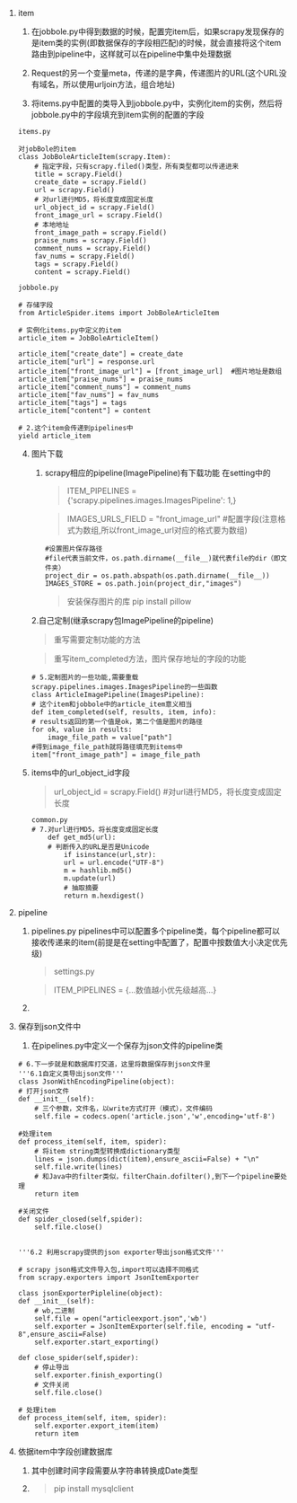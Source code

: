 1. item

    1. 在jobbole.py中得到数据的时候，配置完item后，如果scrapy发现保存的是item类的实例(即数据保存的字段相匹配)的时候，就会直接将这个item路由到pipeline中，这样就可以在pipeline中集中处理数据
    
    2. Request的另一个变量meta，传递的是字典，传递图片的URL(这个URL没有域名，所以使用urljoin方法，组合地址)
    
    3. 将items.py中配置的类导入到jobbole.py中，实例化item的实例，然后将jobbole.py中的字段填充到item实例的配置的字段
    ```
    items.py
    
    对jobBole的item
    class JobBoleArticleItem(scrapy.Item):
        # 指定字段，只有scrapy.filed()类型，所有类型都可以传递进来
        title = scrapy.Field()
        create_date = scrapy.Field()
        url = scrapy.Field()
        # 对url进行MD5，将长度变成固定长度
        url_object_id = scrapy.Field()
        front_image_url = scrapy.Field()
        # 本地地址
        front_image_path = scrapy.Field()
        praise_nums = scrapy.Field()
        comment_nums = scrapy.Field()
        fav_nums = scrapy.Field()
        tags = scrapy.Field()
        content = scrapy.Field()
    
    ```
    
    ```
    jobbole.py
    
    # 存储字段
    from ArticleSpider.items import JobBoleArticleItem
    
    # 实例化items.py中定义的item
    article_item = JobBoleArticleItem()
    
    article_item["create_date"] = create_date
    article_item["url"] = response.url
    article_item["front_image_url"] = [front_image_url]  #图片地址是数组
    article_item["praise_nums"] = praise_nums
    article_item["comment_nums"] = comment_nums
    article_item["fav_nums"] = fav_nums
    article_item["tags"] = tags
    article_item["content"] = content
    
    # 2.这个item会传递到pipelines中
    yield article_item
    
    ```    
    4. 图片下载
       1. scrapy相应的pipeline(ImagePipeline)有下载功能
         在setting中的
            >ITEM_PIPELINES = {'scrapy.pipelines.images.ImagesPipeline': 1,}
            
            > IMAGES_URLS_FIELD = "front_image_url" #配置字段(注意格式为数组,所以front_image_url对应的格式要为数组)
            
            ```
            #设置图片保存路径
            #file代表当前文件，os.path.dirname(__file__)就代表file的dir（即文件夹）
            project_dir = os.path.abspath(os.path.dirname(__file__))
            IMAGES_STORE = os.path.join(project_dir,"images")
            ```
            >安装保存图片的库 pip install pillow
            
        2.自己定制(继承scrapy包ImagePipeline的pipeline)
        
        >重写需要定制功能的方法
        
        >重写item_completed方法，图片保存地址的字段的功能
        
        ```
        # 5.定制图片的一些功能,需要重载scrapy.pipelines.images.ImagesPipeline的一些函数
        class ArticleImagePipeline(ImagesPipeline):
        # 这个item和jobbole中的article_item意义相当
        def item_completed(self, results, item, info):
        # results返回的第一个值是ok，第二个值是图片的路径
        for ok, value in results:
            image_file_path = value["path"]
        #得到image_file_path就将路径填充到items中
        item["front_image_path"] = image_file_path
        ```
        
    5. items中的url_object_id字段
        > url_object_id = scrapy.Field()  #对url进行MD5，将长度变成固定长度
        
        ```
        common.py
        # 7.对url进行MD5，将长度变成固定长度
            def get_md5(url):
            # 判断传入的URL是否是Unicode
                if isinstance(url,str):
                url = url.encode("UTF-8")
                m = hashlib.md5()
                m.update(url)
                # 抽取摘要
                return m.hexdigest()
        ```
    
2. pipeline
    1. pipelines.py
    pipelines中可以配置多个pipeline类，每个pipeline都可以接收传递来的item(前提是在setting中配置了，配置中按数值大小决定优先级)
        > settings.py
        
        >ITEM_PIPELINES = {...数值越小优先级越高...}

    2. 
    

3. 保存到json文件中
    1. 在pipelines.py中定义一个保存为json文件的pipeline类
    

    ```
    # 6.下一步就是和数据库打交道，这里将数据保存到json文件里
    '''6.1自定义类导出json文件'''
    class JsonWithEncodingPipeline(object):
    # 打开json文件
    def __init__(self):
        # 三个参数，文件名，以write方式打开（模式），文件编码
        self.file = codecs.open('article.json','w',encoding='utf-8')

    #处理item
    def process_item(self, item, spider):
        # 将item string类型转换成dictionary类型
        lines = json.dumps(dict(item),ensure_ascii=False) + "\n"
        self.file.write(lines)
        # 和Java中的filter类似，filterChain.dofilter(),到下一个pipeline要处理
        return item

    #关闭文件
    def spider_closed(self,spider):
        self.file.close()


    '''6.2 利用scrapy提供的json exporter导出json格式文件'''
    
    # scrapy json格式文件导入包,import可以选择不同格式
    from scrapy.exporters import JsonItemExporter
    
    class jsonExporterPipleline(object):
    def __init__(self):
        # wb,二进制
        self.file = open("articleexport.json",'wb')
        self.exporter = JsonItemExporter(self.file, encoding = "utf-8",ensure_ascii=False)
        self.exporter.start_exporting()

    def close_spider(self,spider):
        # 停止导出
        self.exporter.finish_exporting()
        # 文件关闭
        self.file.close()

    # 处理item
    def process_item(self, item, spider):
        self.exporter.export_item(item)
        return item

    ```
    
4. 依据item中字段创建数据库
    1. 其中创建时间字段需要从字符串转换成Date类型
    2. >pip install mysqlclient

    